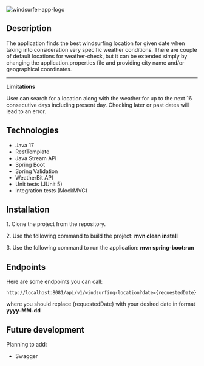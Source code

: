 ![windsurfer-app-logo](https://user-images.githubusercontent.com/105795682/216633907-fff803c6-fb0d-4639-830f-f52dc723d303.jpg)

<h2>Description</h2>
The application finds the best windsurfing location for given date when taking into consideration very specific weather conditions. 
There are couple of default locations for weather-check, but it can be extended simply by changing the application.properties file and providing city name and/or geographical coordinates.

<hr>
<strong>Limitations</strong>

User can search for a location along with the weather for up to the next 16 consecutive days including present day. Checking later or past dates will lead to an error.

<h2>Technologies</h2>
<ul>
  <li>Java 17</li>
  <li>RestTemplate</li>
  <li>Java Stream API</li>
  <li>Spring Boot</li>
  <li>Spring Validation</li>
  <li>WeatherBit API</li>
  <li>Unit tests (JUnit 5)</li>
  <li>Integration tests (MockMVC)</li>
</ul>

<h2>Installation</h2>
<p>1. Clone the project from the repository.</p>
<p>2. Use the following command to build the project: <strong>mvn clean install</strong></p>
<p>3. Use the following command to run the application: <strong>mvn spring-boot:run</strong></p>

<h2>Endpoints</h2>
Here are some endpoints you can call:

```
http://localhost:8081/api/v1/windsurfing-location?date={requestedDate}
```

where you should replace {requestedDate} with your desired date in format <strong>yyyy-MM-dd</strong>

<h2>Future development</h2>
Planning to add:
<ul>
  <li>Swagger</li>
</ul>
